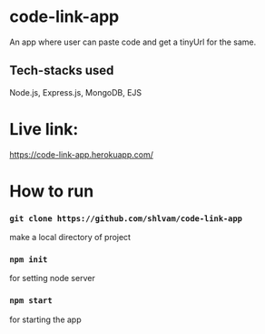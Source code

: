 # code-link-app
An app where user can paste code and get a tinyUrl for the same.

## Tech-stacks used
Node.js, Express.js, MongoDB, EJS

# Live link: 
https://code-link-app.herokuapp.com/

# How to run
### `git clone https://github.com/shlvam/code-link-app`
make a local directory of project

### `npm init`
for setting node server

### `npm start`
for starting the app
